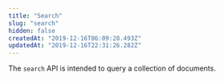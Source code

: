 ```yaml
---
title: "Search"
slug: "search"
hidden: false
createdAt: "2019-12-16T06:09:28.493Z"
updatedAt: "2019-12-16T22:31:26.282Z"
---
```

The ```search``` API is intended to query a collection of documents.